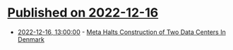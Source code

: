 # [Published on 2022-12-16](index.md)

* [2022-12-16, 13:00:00](https://tech.slashdot.org/story/22/12/16/0454250/meta-halts-construction-of-two-data-centers-in-denmark?utm_source=rss1.0mainlinkanon&utm_medium=feed) - [Meta Halts Construction of Two Data Centers In Denmark](https://tech.slashdot.org/story/22/12/16/0454250/meta-halts-construction-of-two-data-centers-in-denmark?utm_source=rss1.0mainlinkanon&utm_medium=feed)
